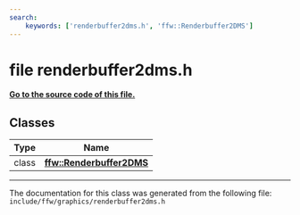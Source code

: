 ```yaml
---
search:
    keywords: ['renderbuffer2dms.h', 'ffw::Renderbuffer2DMS']
---
```


# file renderbuffer2dms.h

**[Go to the source code of this file.](renderbuffer2dms_8h_source.md)**
## Classes

|Type|Name|
|-----|-----|
|class|[**ffw::Renderbuffer2DMS**](classffw_1_1_renderbuffer2_d_m_s.md)|




----------------------------------------
The documentation for this class was generated from the following file: `include/ffw/graphics/renderbuffer2dms.h`
